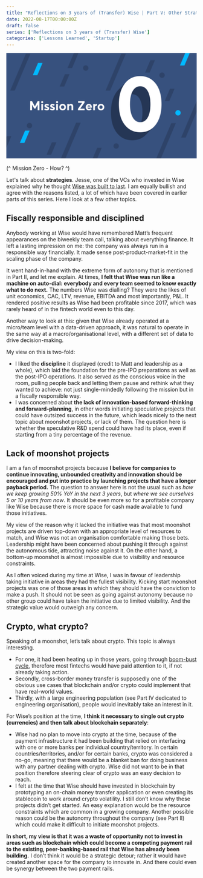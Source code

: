 ```yaml
---
title: "Reflections on 3 years of (Transfer) Wise | Part V: Other Strategic Topics"
date: 2022-08-17T00:00:00Z
draft: false
series: ['Reflections on 3 years of (Transfer) Wise']
categories: ['Lessons Learned', 'Startup']
---
```


![beaworld](/wise-mission_zero.png)

(^ Mission Zero - How? ^)

Let's talk about **strategies**. Jesse, one of the VCs who invested in Wise explained why he thought [Wise was built to last](https://wise.com/gb/blog/global-money-transfers-at-zero-cost). I am equally bullish and agree with the reasons listed, a lot of which have been covered in earlier parts of this series. Here I look at a few other topics.

## Fiscally responsible and disciplined

Anybody working at Wise would have remembered Matt’s frequent appearances on the biweekly team call, talking about everything finance. It left a lasting impression on me: the company was always run in a responsible way financially. It made sense post-product-market-fit in the scaling phase of the company. 

It went hand-in-hand with the extreme form of autonomy that is mentioned in Part II, and let me explain. At times, **I felt that Wise was run like a machine on auto-dial: everybody and every team seemed to know exactly what to do next.** The numbers Wise was dialling? They were the likes of unit economics, CAC, LTV, revenue, EBITDA and most importantly, P&L. It rendered positive results as Wise had been profitable since 2017, which was rarely heard of in the fintech world even to this day. 

Another way to look at this: given that Wise already operated at a micro/team level with a data-driven approach, it was natural to operate in the same way at a macro/organisational level, with a different set of data to drive decision-making. 
 
My view on this is two-fold:

- I liked the **discipline** it displayed (credit to Matt and leadership as a whole), which laid the foundation for the pre-IPO preparations as well as the post-IPO operations. It also served as the conscious voice in the room, pulling people back and letting them pause and rethink what they wanted to achieve: not just single-mindedly following the mission but in a fiscally responsible way. 
- I was concerned about **the lack of innovation-based forward-thinking and forward-planning**, in other words initiating speculative projects that could have outsized success in the future, which leads nicely to the next topic about moonshot projects, or lack of them. The question here is whether the speculative R&D spend could have had its place, even if starting from a tiny percentage of the revenue. 

## Lack of moonshot projects

I am a fan of moonshot projects because **I believe for companies to continue innovating, unbounded creativity and innovation should be encouraged and put into practice by launching projects that have a longer payback period.** The question to answer here is not the usual such as *how we keep growing 50% YoY in the next 3 years*, but *where we see ourselves 5 or 10 years from now*. It should be even more so for a profitable company like Wise because there is more space for cash made available to fund those initiatives. 

My view of the reason why it lacked the initiative was that most moonshot projects are driven top-down with an appropriate level of resources to match, and Wise was not an organisation comfortable making those bets. Leadership might have been concerned about pushing it through against the autonomous tide, attracting noise against it. On the other hand, a bottom-up moonshot is almost impossible due to visibility and resource constraints.

As I often voiced during my time at Wise, I was in favour of leadership taking initiative in areas they had the fullest visibility. Kicking start moonshot projects was one of those areas in which they should have the conviction to make a push. It should not be seen as going against autonomy because no other group could have taken the initiative due to limited visibility. And the strategic value would outweigh any concern.   

## Crypto, what crypto?

Speaking of a moonshot, let’s talk about crypto. This topic is always interesting. 

- For one, it had been heating up in those years, going through [boom-bust cycle](https://en.wikipedia.org/wiki/Cryptocurrency_bubble), therefore most fintechs would have paid attention to it, if not already taking action. 
- Secondly, cross-border money transfer is supposedly one of the obvious use cases that blockchain and/or crypto could implement that have real-world values. 
- Thirdly, with a large engineering population (see Part IV dedicated to engineering organisation), people would inevitably take an interest in it.

For Wise’s position at the time, **I think it necessary to single out crypto (currencies) and then talk about blockchain separately**:

- Wise had no plan to move into crypto at the time, because of the payment infrastructure it had been building that relied on interfacing with one or more banks per individual country/territory. In certain countries/territories, and/or for certain banks, crypto was considered a no-go, meaning that there would be a blanket ban for doing business with any partner dealing with crypto. Wise did not want to be in that position therefore steering clear of crypto was an easy decision to reach.
- I felt at the time that Wise should have invested in blockchain by prototyping an on-chain money transfer application or even creating its stablecoin to work around crypto volatility. I still don’t know why these projects didn’t get started. An easy explanation would be the resource constraints which are common in a growing company. Another possible reason could be the autonomy throughout the company (see Part II) which could make it difficult to initiate moonshot projects.

**In short, my view is that it was a waste of opportunity not to invest in areas such as blockchain which could become a competing payment rail to the existing, peer-banking-based rail that Wise has already been building.** I don’t think it would be a strategic detour; rather it would have created another space for the company to innovate in. And there could even be synergy between the two payment rails.     
